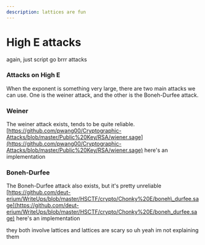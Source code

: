 ```yaml
---
description: lattices are fun
---
```


# High E attacks

again, just script go brrr attacks

### Attacks on High E

When the exponent is something very large, there are two main attacks we can use. One is the weiner attack, and the other is the Boneh-Durfee attack.

### Weiner

The weiner attack exists, tends to be quite reliable. [https://github.com/pwang00/Cryptographic-Attacks/blob/master/Public%20Key/RSA/wiener.sage](https://github.com/pwang00/Cryptographic-Attacks/blob/master/Public%20Key/RSA/wiener.sage) here's an implementation

### Boneh-Durfee

The Boneh-Durfee attack also exists, but it's pretty unreliable [https://github.com/deut-erium/WriteUps/blob/master/HSCTF/crypto/Chonky%20E/boneh\_durfee.sage](https://github.com/deut-erium/WriteUps/blob/master/HSCTF/crypto/Chonky%20E/boneh_durfee.sage) here's an implementation

they both involve lattices and lattices are scary so uh yeah im not explaining them





